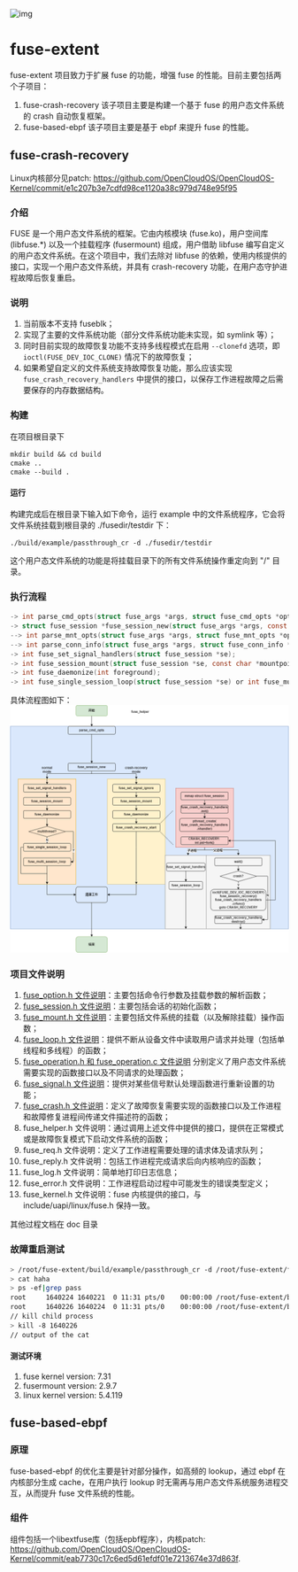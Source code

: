 ![img](images/fuse.png)

# fuse-extent

fuse-extent 项目致力于扩展 fuse 的功能，增强 fuse 的性能。目前主要包括两个子项目：
1. fuse-crash-recovery 该子项目主要是构建一个基于 fuse 的用户态文件系统的 crash 自动恢复框架。
2. fuse-based-ebpf 该子项目主要是基于 ebpf 来提升 fuse 的性能。

## fuse-crash-recovery
Linux内核部分见patch: https://github.com/OpenCloudOS/OpenCloudOS-Kernel/commit/e1c207b3e7cdfd98ce1120a38c979d748e95f95

### 介绍
FUSE 是一个用户态文件系统的框架。它由内核模块 (fuse.ko)，用户空间库 (libfuse.*) 以及一个挂载程序 (fusermount) 组成，用户借助 libfuse 编写自定义的用户态文件系统。在这个项目中，我们去除对 libfuse 的依赖，使用内核提供的接口，实现一个用户态文件系统，并具有 crash-recovery 功能，在用户态守护进程故障后恢复重启。

### 说明
1. 当前版本不支持 fuseblk；
2. 实现了主要的文件系统功能（部分文件系统功能未实现，如 symlink 等）；
3. 同时目前实现的故障恢复功能不支持多线程模式在启用 `--clonefd` 选项，即 `ioctl(FUSE_DEV_IOC_CLONE)` 情况下的故障恢复；
4. 如果希望自定义的文件系统支持故障恢复功能，那么应该实现 `fuse_crash_recovery_handlers` 中提供的接口，以保存工作进程故障之后需要保存的内存数据结构。

### 构建
在项目根目录下
```
mkdir build && cd build
cmake ..
cmake --build .
```
#### 运行
构建完成后在根目录下输入如下命令，运行 example 中的文件系统程序，它会将文件系统挂载到根目录的 ./fusedir/testdir 下：
```
./build/example/passthrough_cr -d ./fusedir/testdir
```
这个用户态文件系统的功能是将挂载目录下的所有文件系统操作重定向到 "/" 目录。

### 执行流程

```c
-> int parse_cmd_opts(struct fuse_args *args, struct fuse_cmd_opts *opts);
-> struct fuse_session *fuse_session_new(struct fuse_args *args, const struct fuse_ops *ops, int debug, void* userdata);
--> int parse_mnt_opts(struct fuse_args *args, struct fuse_mnt_opts *opts);
--> int parse_conn_info(struct fuse_args *args, struct fuse_conn_info *info);
-> int fuse_set_signal_handlers(struct fuse_session *se);
-> int fuse_session_mount(struct fuse_session *se, const char *mountpoint);
-> int fuse_daemonize(int foreground);
-> int fuse_single_session_loop(struct fuse_session *se) or int fuse_multi_session_loop(struct fuse_session *se, int clonefd, unsigned threads);
```
具体流程图如下：
![执行流程](images/流程图.png)

### 项目文件说明
1. [fuse_option.h 文件说明](./doc/实现思路/fuse_option.md)：主要包括命令行参数及挂载参数的解析函数；
2. [fuse_session.h 文件说明](./doc/实现思路/fuse_session.md)：主要包括会话的初始化函数；
3. [fuse_mount.h 文件说明](./doc/实现思路/fuse_mount.md)：主要包括文件系统的挂载（以及解除挂载）操作函数；
4. [fuse_loop.h 文件说明](./doc/实现思路/fuse_loop.md)：提供不断从设备文件中读取用户请求并处理（包括单线程和多线程）的函数；
5. [fuse_operation.h 和 fuse_operation.c 文件说明](./doc/实现思路/fuse_operation.md) 分别定义了用户态文件系统需要实现的函数接口以及不同请求的处理函数；
6. [fuse_signal.h 文件说明](./doc/实现思路/fuse_signal.md)：提供对某些信号默认处理函数进行重新设置的功能；
7. [fuse_crash.h 文件说明](./doc/实现思路/fuse_crash.md)：定义了故障恢复需要实现的函数接口以及工作进程和故障修复进程间传递文件描述符的函数；
8. fuse_helper.h 文件说明：通过调用上述文件中提供的接口，提供在正常模式或是故障恢复模式下启动文件系统的函数；
9. fuse_req.h 文件说明：定义了工作进程需要处理的请求体及请求队列；
10. fuse_reply.h 文件说明：包括工作进程完成请求后向内核响应的函数；
11. fuse_log.h 文件说明：简单地打印日志信息；
12. fuse_error.h 文件说明：工作进程启动过程中可能发生的错误类型定义；
13. fuse_kernel.h 文件说明：fuse 内核提供的接口，与 include/uapi/linux/fuse.h 保持一致。

其他过程文档在 doc 目录

### 故障重启测试
```bash
> /root/fuse-extent/build/example/passthrough_cr -d /root/fuse-extent/fusedir/testdir
> cat haha
> ps -ef|grep pass
root     1640224 1640221  0 11:31 pts/0    00:00:00 /root/fuse-extent/build/example/passthrough_cr -d /root/fuse-extent/fusedir/testdir
root     1640226 1640224  0 11:31 pts/0    00:00:00 /root/fuse-extent/build/example/passthrough_cr -d /root/fuse-extent/fusedir/testdir
// kill child process
> kill -8 1640226
// output of the cat
```
#### 测试环境
1. fuse kernel version: 7.31
2. fusermount version: 2.9.7
3. linux kernel version: 5.4.119


## fuse-based-ebpf

### 原理
fuse-based-ebpf 的优化主要是针对部分操作，如高频的 lookup，通过 ebpf 在内核部分生成 cache，在用户执行 lookup 时无需再与用户态文件系统服务进程交互，从而提升 fuse 文件系统的性能。

### 组件
组件包括一个libextfuse库（包括epbf程序），内核patch: https://github.com/OpenCloudOS/OpenCloudOS-Kernel/commit/eab7730c17c6ed5d61efdf01e7213674e37d863f.
